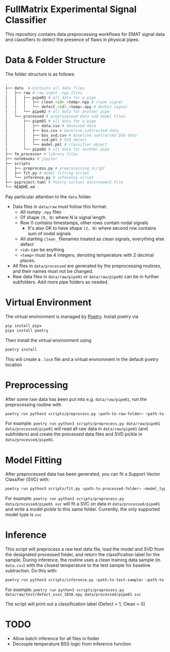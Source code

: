 #   FullMatrix Experimental Signal Classifier

This repository contains data preprocessing workflows for EMAT signal data and classifiers to detect the presence of flaws in physical pipes.

#   Data & Folder Structure

The folder structure is as follows:

```python
.
├── data  # Contains all data files
│   ├── raw # raw input .npy files
│   │   ├── pipe01 # all data for a pipe
│   │   │   ├── clean_<id>_<temp>.npy # clean signal 
│   │   │   └── defect_<id>_<temp>.npy # defect signal 
│   │   └── pipe02 # all data for another pipe
│   └── processed # preprocessed data and model files
│       ├── pipe01 # all data for a pipe
│       │   ├── data.csv # denoised data
│       │   ├── bss.csv # baseline subtracted data
│       │   ├── bss_svd.csv # baseline subtracted SVD data
│       │   ├── svd.pkl # SVD object
│       │   └── model.pkl # classifier object
│       └── pipe02 # all data for another pipe
├── fm_processor # library files
├── notebooks # jupyter
├── scripts
│   ├── preprocess.py # preprocessing script
│   ├── fit.py # model fitting script
│   └── inference.py # inference script
├── pyproject.toml # Poetry virtual environment file
└── README.md 
```

Pay particular attention to the `data` folder. 
- Data files in `data/raw` must follow this format:
    - All numpy `.npy` files
    - Of shape `(9, N)` where N is signal length
    - Row 0 contains timestamps, other rows contain nodal signals 
        - It's also OK to have shape `(2, N)` where second row contains sum of nodal signals
    - All starting `clean_` filenames treated as clean signals, everything else defect
    - `<id>` can be anything
    - `<temp>` must be 4 integers, denoting temperature with 2 decimal places. 
- All files in `data/processed` are generated by the preprocessing routines, and their names must not be changed.
- Raw data files in `data/raw/pipe01` or `data/raw/pipe02` can be in further subfolders. Add more pipe folders as needed.

#   Virtual Environment

The virtual environment is managed by [Poetry](https://python-poetry.org/). Install poetry via

```bash
pip install pipx
pipx install poetry
```

Then install the virtual environment using 

```bash
poetry install
```

This will create a `.lock` file and a virtual environment in the default poetry location

#   Preprocessing

After some raw data has been put into e.g. `data/raw/pipe01`, run the preprocessing routine with

```bash
poetry run python3 scripts/preprocess.py <path-to-raw-folder> <path-to-processed-folder>
```

For example: `poetry run python3 scripts/preprocess.py data/raw/pipe01 data/processed/pipe01` will read all raw data in `data/raw/pipe01` (and subfolders) and create the processed data files and SVD pickle in `data/processed/pipe01`. 

#   Model Fitting

After preprocessed data has been generated, you can fit a Support Vector Classifier (SVC) with:

```bash
poetry run python3 scripts/fit.py <path-to-processed-folder> <model_type>
```

For example: `poetry run python3 scripts/preprocess.py data/processed/pipe01 svc` will fit a SVC on data in `data/processed/pipe01` and write a model pickle to this same folder. Currently, the only supported model type is `svc`

#   Inference

This script will preprocess a raw test data file, load the model and SVD from the designated processed folder, and return the classification label for the sample. During inference, the routine uses a clean training data sample (in `data.csv`) with the closest temperature to the test sample for baseline subtraction. Do this with:

```bash
poetry run python3 scripts/inference.py <path-to-test-sample> <path-to-processed-folder>
```

For example: `poetry run python3 scripts/preprocess.py data/raw/test/defect_xxxx_1010.npy data/processed/pipe01 svc`

The script will print out a classification label (Defect = 1, Clean = 0)

#   TODO
- Allow batch inference for all files in folder
- Decouple temperature BSS logic from inference function